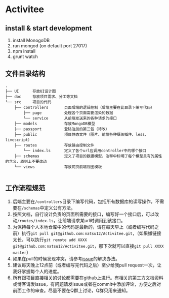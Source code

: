 # Activitee

## install & start development
1. install MonogoDB
2. run mongod (on default port 27017)
3. npm install
4. grunt watch

## 文件目录结构
```
.
├── UI      存放UI设计图
├── doc     存放项目需求、分工等文档
└── src     项目的代码
    ├── controllers       页面后端的逻辑控制（后端主要在此目录下编写代码）
        ├── page          处理各个页面需要渲染的数据
        └── service       从前端发送来的各种请求的接口
    ├── models            存放MongoDB模型
    ├── passport          登陆注册的第三包（待改）
    ├── public            项目静态文件（图片、前端各种框架插件、less、livescript）
    ├── routes            存放路由控制文件
        └── index.ls      定义了各个url应调用controller中的哪个接口
    ├── schemas           定义了项目的数据模型，注释中标明了每个模型具有的属性的含义，原则上不要改动
    └── views             存放网页前端视图模板
    
```

## 工作流程规范
1. 后端主要在`/controllers`目录下编写代码，包括所有数据库的读写操作，不需要在`/schemas`中定义公有方法。
2. 按照文档，自行设计负责的页面所需要的接口，编写好一个接口后，可以改动`/routes/index.ls`，让前端请求某url时调用到该接口。
3. 为保持每个人本地仓库中的代码是最新的，请在每天早上（或者编写代码之前）执行`git pull git@github.com:natsu12/Activitee.git`，（如果嫌链接太长，可以执行`git remote add XXXX git@github.com:natsu12/Activitee.git`，那下次就可以直接`git pull XXXX master`）
4. 如果在pull的时候发现冲突，请参考[issue](https://github.com/natsu12/Activitee/issues/4)的解决办法。
5. 建议每天晚上12点前（或者编写完代码之后）至少给我pull request一次，让我好掌握每个人的进度。
6. 所有跟项目直接相关的讨论都需要在github上进行。有相关的第三方文档资料或博客请发issue，有问题请发issue或者在commit中添加评论，方便之后对前面工作的审查。尽量不要在Q群上讨论，Q群只用来通知。
